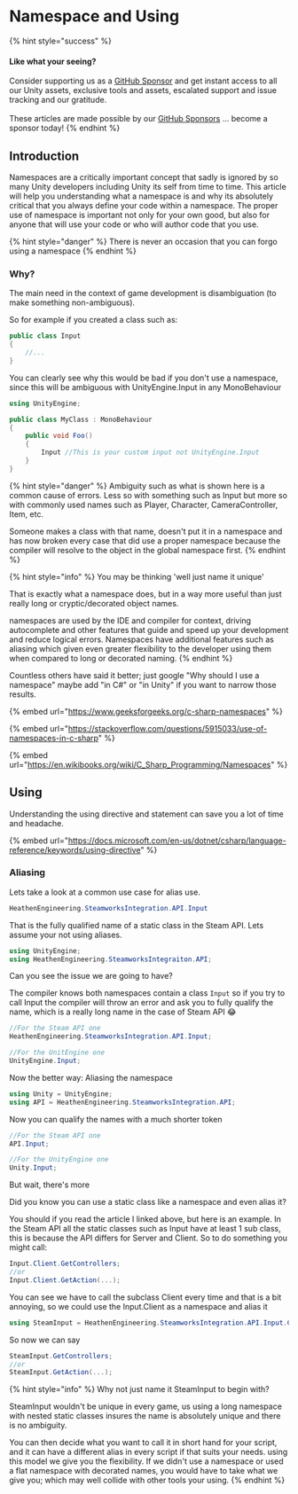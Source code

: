 # Namespace and Using

{% hint style="success" %}
#### Like what your seeing?

Consider supporting us as a [GitHub Sponsor](../become-a-sponsor.md) and get instant access to all our Unity assets, exclusive tools and assets, escalated support and issue tracking and our gratitude.\
\
These articles are made possible by our [GitHub Sponsors](https://github.com/sponsors/heathen-engineering) ... become a sponsor today!
{% endhint %}

## Introduction

Namespaces are a critically important concept that sadly is ignored by so many Unity developers including Unity its self from time to time. This article will help you understanding what a namespace is and why its absolutely critical that you always define your code within a namespace. The proper use of namespace is important not only for your own good, but also for anyone that will use your code or who will author code that you use.

{% hint style="danger" %}
There is never an occasion that you can forgo using a namespace
{% endhint %}

### Why?

The main need in the context of game development is disambiguation (to make something non-ambiguous).

So for example if you created a class such as:

```csharp
public class Input
{
    //...
}
```

You can clearly see why this would be bad if you don't use a namespace, since this will be ambiguous with UnityEngine.Input in any MonoBehaviour&#x20;

```csharp
using UnityEngine;

public class MyClass : MonoBehaviour
{
    public void Foo()
    {
        Input //This is your custom input not UnityEngine.Input
    }
}
```

{% hint style="danger" %}
Ambiguity such as what is shown here is a common cause of errors. Less so with something such as Input but more so with commonly used names such as Player, Character, CameraController, Item, etc.



Someone makes a class with that name, doesn't put it in a namespace and has now broken every case that did use a proper namespace because the compiler will resolve to the object in the global namespace first.
{% endhint %}

{% hint style="info" %}
You may be thinking 'well just name it unique'



That is exactly what a namespace does, but in a way more useful than just really long or cryptic/decorated object names.



namespaces are used by the IDE and compiler for context, driving autocomplete and other features that guide and speed up your development and reduce logical errors. Namespaces have additional features such as aliasing which given even greater flexibility to the developer using them when compared to long or decorated naming.
{% endhint %}

Countless others have said it better; just google "Why should I use a namespace" maybe add "in C#" or "in Unity" if you want to narrow those results.

{% embed url="https://www.geeksforgeeks.org/c-sharp-namespaces" %}

{% embed url="https://stackoverflow.com/questions/5915033/use-of-namespaces-in-c-sharp" %}

{% embed url="https://en.wikibooks.org/wiki/C_Sharp_Programming/Namespaces" %}

## Using

Understanding the using directive and statement can save you a lot of time and headache.

{% embed url="https://docs.microsoft.com/en-us/dotnet/csharp/language-reference/keywords/using-directive" %}

### Aliasing

Lets take a look at a common use case for alias use.

```csharp
HeathenEngineering.SteamworksIntegration.API.Input
```

That is the fully qualified name of a static class in the Steam API. Lets assume your not using aliases.

```csharp
using UnityEngine;
using HeathenEngineering.SteamworksIntegraiton.API;
```

Can you see the issue we are going to have?

The compiler knows both namespaces contain a class `Input` so if you try to call Input the compiler will throw an error and ask you to fully qualify the name, which is a really long name in the case of Steam API :joy:

```csharp
//For the Steam API one
HeathenEngineering.SteamworksIntegration.API.Input;

//For the UnitEngine one
UnityEngine.Input;
```

Now the better way: Aliasing the namespace

```csharp
using Unity = UnityEngine;
using API = HeathenEngineering.SteamworksIntegration.API;
```

Now you can qualify the names with a much shorter token

```csharp
//For the Steam API one
API.Input;

//For the UnityEngine one
Unity.Input;
```



But wait, there's more

Did you know you can use a static class like a namespace and even alias it?

You should if you read the article I linked above, but here is an example. In the Steam API all the static classes such as Input have at least 1 sub class, this is because the API differs for Server and Client. So to do something you might call:

```csharp
Input.Client.GetControllers;
//or
Input.Client.GetAction(...);
```

You can see we have to call the subclass Client every time and that is a bit annoying, so we could  use the Input.Client as a namespace and alias it

```csharp
using SteamInput = HeathenEngineering.SteamworksIntegration.API.Input.Client;
```

So now we can say

```csharp
SteamInput.GetControllers;
//or
SteamInput.GetAction(...);
```

{% hint style="info" %}
Why not just name it SteamInput to begin with?



SteamInput wouldn't be unique in every game, us using a long namespace with nested static classes insures the name is absolutely unique and there is no ambiguity.



You can then decide what you want to call it in short hand for your script, and it can have a different alias in every script if that suits your needs. using this model we give you the flexibility. If we didn't use a namespace or used a flat namespace with decorated names, you would have to take what we give you; which may well collide with other tools your using.
{% endhint %}
